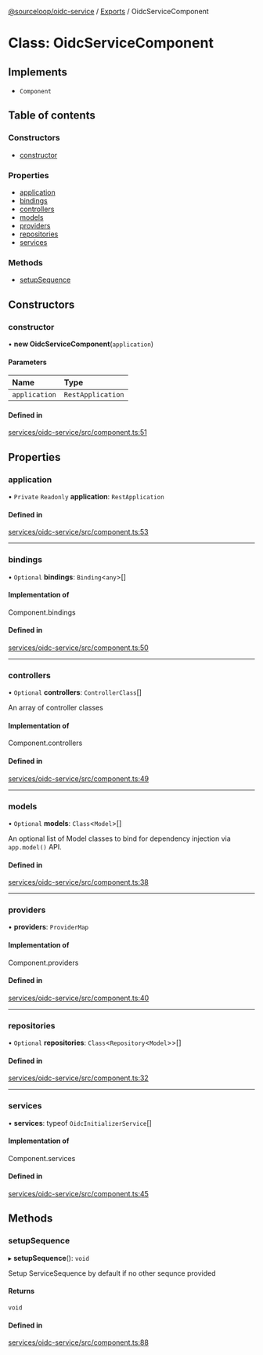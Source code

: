 [@sourceloop/oidc-service](../README.md) / [Exports](../modules.md) / OidcServiceComponent

# Class: OidcServiceComponent

## Implements

- `Component`

## Table of contents

### Constructors

- [constructor](OidcServiceComponent.md#constructor)

### Properties

- [application](OidcServiceComponent.md#application)
- [bindings](OidcServiceComponent.md#bindings)
- [controllers](OidcServiceComponent.md#controllers)
- [models](OidcServiceComponent.md#models)
- [providers](OidcServiceComponent.md#providers)
- [repositories](OidcServiceComponent.md#repositories)
- [services](OidcServiceComponent.md#services)

### Methods

- [setupSequence](OidcServiceComponent.md#setupsequence)

## Constructors

### constructor

• **new OidcServiceComponent**(`application`)

#### Parameters

| Name | Type |
| :------ | :------ |
| `application` | `RestApplication` |

#### Defined in

[services/oidc-service/src/component.ts:51](https://github.com/sourcefuse/loopback4-microservice-catalog/blob/77bb890a2/services/oidc-service/src/component.ts#L51)

## Properties

### application

• `Private` `Readonly` **application**: `RestApplication`

#### Defined in

[services/oidc-service/src/component.ts:53](https://github.com/sourcefuse/loopback4-microservice-catalog/blob/77bb890a2/services/oidc-service/src/component.ts#L53)

___

### bindings

• `Optional` **bindings**: `Binding`<`any`\>[]

#### Implementation of

Component.bindings

#### Defined in

[services/oidc-service/src/component.ts:50](https://github.com/sourcefuse/loopback4-microservice-catalog/blob/77bb890a2/services/oidc-service/src/component.ts#L50)

___

### controllers

• `Optional` **controllers**: `ControllerClass`[]

An array of controller classes

#### Implementation of

Component.controllers

#### Defined in

[services/oidc-service/src/component.ts:49](https://github.com/sourcefuse/loopback4-microservice-catalog/blob/77bb890a2/services/oidc-service/src/component.ts#L49)

___

### models

• `Optional` **models**: `Class`<`Model`\>[]

An optional list of Model classes to bind for dependency injection
via `app.model()` API.

#### Defined in

[services/oidc-service/src/component.ts:38](https://github.com/sourcefuse/loopback4-microservice-catalog/blob/77bb890a2/services/oidc-service/src/component.ts#L38)

___

### providers

• **providers**: `ProviderMap`

#### Implementation of

Component.providers

#### Defined in

[services/oidc-service/src/component.ts:40](https://github.com/sourcefuse/loopback4-microservice-catalog/blob/77bb890a2/services/oidc-service/src/component.ts#L40)

___

### repositories

• `Optional` **repositories**: `Class`<`Repository`<`Model`\>\>[]

#### Defined in

[services/oidc-service/src/component.ts:32](https://github.com/sourcefuse/loopback4-microservice-catalog/blob/77bb890a2/services/oidc-service/src/component.ts#L32)

___

### services

• **services**: typeof `OidcInitializerService`[]

#### Implementation of

Component.services

#### Defined in

[services/oidc-service/src/component.ts:45](https://github.com/sourcefuse/loopback4-microservice-catalog/blob/77bb890a2/services/oidc-service/src/component.ts#L45)

## Methods

### setupSequence

▸ **setupSequence**(): `void`

Setup ServiceSequence by default if no other sequnce provided

#### Returns

`void`

#### Defined in

[services/oidc-service/src/component.ts:88](https://github.com/sourcefuse/loopback4-microservice-catalog/blob/77bb890a2/services/oidc-service/src/component.ts#L88)
